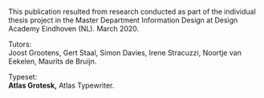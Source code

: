 This publication resulted from research conducted as part of the individual thesis project in the Master 
Department Information Design at Design Academy Eindhoven (NL). March 2020. 

Tutors:  
Joost Grootens, Gert Staal,
Simon Davies, Irene Stracuzzi,
Noortje van Eekelen,
Maurits de Bruijn.

Typeset:  
**Atlas Grotesk,** Atlas Typewriter.